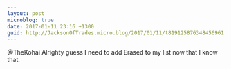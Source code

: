 ```yaml
---
layout: post
microblog: true
date: 2017-01-11 23:16 +1300
guid: http://JacksonOfTrades.micro.blog/2017/01/11/t819125876348456961.html
---
```

@TheKohai Alrighty guess I need to add Erased to my list now that I know that.
